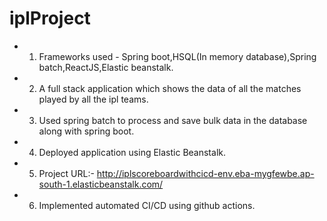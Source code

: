 # iplProject
- 1. Frameworks used - Spring boot,HSQL(In memory database),Spring batch,ReactJS,Elastic beanstalk.
- 2. A full stack application which shows the data of all the matches played by all the ipl teams.
- 3. Used spring batch to process and save bulk data in the database along with spring boot.
- 4. Deployed application using Elastic Beanstalk.
- 5. Project URL:- http://iplscoreboardwithcicd-env.eba-mygfewbe.ap-south-1.elasticbeanstalk.com/
- 6. Implemented automated CI/CD using github actions.
